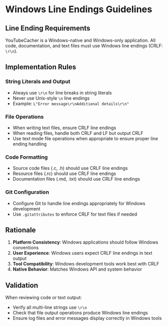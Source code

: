 # Windows Line Endings Guidelines

## Line Ending Requirements

YouTubeCacher is a Windows-native and Windows-only application. All code, documentation, and text files must use Windows line endings (CRLF: `\r\n`).

## Implementation Rules

### String Literals and Output
- Always use `\r\n` for line breaks in string literals
- Never use Unix-style `\n` line endings
- Example: `L"Error message\r\nAdditional details\r\n"`

### File Operations
- When writing text files, ensure CRLF line endings
- When reading files, handle both CRLF and LF but output CRLF
- Use text mode file operations when appropriate to ensure proper line ending handling

### Code Formatting
- Source code files (.c, .h) should use CRLF line endings
- Resource files (.rc) should use CRLF line endings
- Documentation files (.md, .txt) should use CRLF line endings

### Git Configuration
- Configure Git to handle line endings appropriately for Windows development
- Use `.gitattributes` to enforce CRLF for text files if needed

## Rationale

1. **Platform Consistency**: Windows applications should follow Windows conventions
2. **User Experience**: Windows users expect CRLF line endings in text output
3. **Tool Compatibility**: Windows development tools work best with CRLF
4. **Native Behavior**: Matches Windows API and system behavior

## Validation

When reviewing code or text output:
- Verify all multi-line strings use `\r\n`
- Check that file output operations produce Windows line endings
- Ensure log files and error messages display correctly in Windows tools